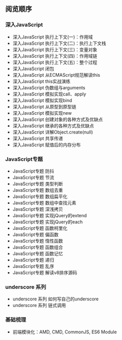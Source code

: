 ## 阅览顺序


### 深入JavaScript
- 深入JavaScript 执行上下文(一)：作用域
- 深入JavaScript 执行上下文(二)：执行上下文栈
- 深入JavaScript 执行上下文(三)：变量对象
- 深入JavaScript 执行上下文(四)：作用域链
- 深入JavaScript 执行上下文(五)：整个过程
- 深入JavaScript 闭包
- 深入JavaScript 从ECMAScript规范解读this
- 深入JavaScript this实战演练
- 深入JavaScript 伪数组与arguments
- 深入JavaScript 模拟实现call、apply
- 深入JavaScript 模拟实现bind
- 深入JavaScript 从原型到原型链
- 深入JavaScript 模拟实现new
- 深入JavaScript 创建对象的各种方式及优缺点
- 深入JavaScript 继承的各种方式及优缺点
- 深入JavaScript 详解Object.create(null)
- 深入JavaScript 共享传递
- 深入JavaScript 赋值后的内存分布

### JavaScript专题
- JavaScript专题 防抖
- JavaScript专题 节流
- JavaScript专题 类型判断
- JavaScript专题 数组去重
- JavaScript专题 数组扁平化
- JavaScript专题 数组中查找元素
- JavaScript专题 深浅拷贝
- JavaScript专题 实现jQuery的extend
- JavaScript专题 实现jQuery的each
- JavaScript专题 函数柯里化
- JavaScript专题 偏函数
- JavaScript专题 惰性函数
- JavaScript专题 函数组合
- JavaScript专题 函数记忆
- JavaScript专题 递归
- JavaScript专题 乱序
- JavaScript专题 解读v8排序源码

### underscore 系列
- underscore 系列 如何写自己的underscore
- underscore 系列 链式调用

### 基础梳理

- 前端模块化：AMD, CMD, CommonJS, ES6 Module
